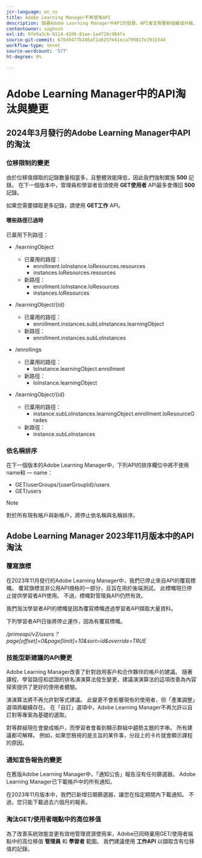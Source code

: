 ```yaml
---
jcr-language: en_us
title: Adobe Learning Manager不再使用API
description: 隨著Adobe Learning Manager中API的發展，API會定期重新組織或升級。 API進化後，舊的API會遭到取代並最終移除。 本頁包含從已棄用的API版本移轉至較新且較穩定的API版本時，您必須知道的資訊。
contentowner: saghosh
exl-id: 0fe9a3cb-9114-42d6-81ae-1a4f28c984fa
source-git-commit: 670d0477b246af2a0257e41eca799817e391b348
workflow-type: tm+mt
source-wordcount: '577'
ht-degree: 0%

---
```


# Adobe Learning Manager中的API淘汰與變更

## 2024年3月發行的Adobe Learning Manager中API的淘汰

<!-- ### Changes in Rate Limits

With the next release of Adobe Learning Manager, we're restructuring API rate limits for new accounts. For existing accounts, only the Admin APIs will be rate-limited. After 90 days (about 3 months), we will restructure rate limits for all APIs, but existing accounts will be whitelisted according to current usage. Existing accounts need to revisit their learner API usage. 

For new accounts, if they want to increase the rate limits, they must contact the Customer Success team of ALM. 

#### Which APIs will be rate limited 

For new accounts, all Admin, Learner, and Search APIs will have rate limits and burst enforced.  

The API burst rate or burst limit refers to the maximum number of requests allowed to be made to an API in a short burst within a limited timeframe. 

The following table lists the rate and burst limits for the APIs.

<table>
    <tr>
        <th>API</th>
        <th>Number of requests-RPM</th>
        <th>Number of requests-Burst</th>
    </tr>
    <tr>
        <td>Admin</td>
        <td>5</td>
        <td>5</td>
    </tr>
    <tr>
        <td>Learner</td>
        <td>20</td>
        <td>5</td>
    </tr>
    <tr>
        <td>Search</td>
        <td>50</td>
        <td>5</td>
    </tr>
</table>
-->

### 位移限制的變更

由於位移值擷取的記錄數量相當多，且整體效能降低，因此我們強制實施 **500** 記錄。 在下一個版本中，管理員和學習者皆須使用 **GET使用者** API最多會傳回 **500** 記錄。

如果您需要擷取更多記錄，請使用 **GET工作** API。

<!--### Exclude paths 

At present, Learning Manager APIs follow a graph data structure, which allows you to fetch data by traversing the API model through includes. Even though you could traverse an API up to seven levels, fetching the data using a single API call is computationally expensive. 

We recommend that all existing and new customers make small calls multiple times instead of one large call. This approach will prevent unwanted data from being loaded in the call. 

We want to enforce these restrictions on new accounts and maintain a whitelist of existing accounts.-->

#### 哪些路徑已過時

已棄用下列路徑：

* /learningObject
   * 已棄用的路徑：
      * enrollment.loInstance.loResources.resources
      * instances.loResources.resources
   * 新路徑：
      * enrollment.loInstance.loResources
      * instances.loResources

* /learningObject/{id}
   * 已棄用的路徑：
      * enrollment.instances.subLoInstances.learningObject
   * 新路徑：
      * enrollment.instances.subLoInstances

* /enrollings
   * 已棄用的路徑：
      * loInstance.learningObject.enrollment
   * 新路徑：
      * loInstance.learningObject

* /learningObject/{id}
   * 已棄用的路徑：
      * instance.subLoInstances.learningObject.enrollment.loResourceGrades
   * 新路徑：
      * instance.subLoInstances

<!--### Instance summary count changes 

Currently, in the LO summary endpoint, you fetch the number of all possible instances. For example, for a course, you can view the number of enrollments and waitlists in the response for **GET /learningObjects/{loId}/instances/{loInstanceId}/summary**. You can then view the completionCount and enrollmentCount in the response. If the course is a VC or classroom, you can also view its seat limit and waitlist limit. 

The process of retrieving the completion and enrollment counts is computationally expensive, therefore the calculation is done on a request basis. If the data is not present in the cache, the data is reloaded, which is computationally intensive. If there are many users enrolling in a course, the counts will be large, and effectively impacts CPU performance. 

In the next release of Adobe Learning Manager, in the LO Instance summary endpoint, the completionCount, enrollmentCount, seatLimit, and waitlistCount are cached. The cached information persists till there are changes in enrollments or unenrollments. For counts exceeding 1000 enrollments, we'll assume the estimated counts, and invalidate the results for all existing and new accounts.

>[!NOTE]
>
>For counts, such as, completionCount, enrollmentCount, seatLimit, and waitlistCount exceeding1000, it's advisable to interpret them as estimates rather than precise figures, as these will be retrieved from cache.-->

### 依名稱排序

在下一個版本的Adobe Learning Manager中，下列API的排序欄位中將不使用name和 — name：

* GET/userGroups/{userGroupId}/users
* GET/users

>[!NOTE]
>
>對於所有現有帳戶與新帳戶，將停止依名稱與名稱排序。


## Adobe Learning Manager 2023年11月版本中的API淘汰

### 覆寫旗標

在2023年11月發行的Adobe Learning Manager中，我們已停止來自API的覆寫標幟。 覆寫旗標並非公用API規格的一部分，且旨在用於後端測試。 此標幟現已停止提供學習者API使用。 不過，標幟對管理員API仍然有效。

我們淘汰學習者API的標幟是因為覆寫標幟透過學習者API擷取大量資料。

下列學習者API日後將停止運作，因為有覆寫標幟。

_/primeapi/v2/users？page[offset]=0&amp;page[limit]=10&amp;sort=id&amp;override=TRUE_

### 技能型新建議的API變更

Adobe Learning Manager改善了針對啟用客戶和合作夥伴的帳戶的建議。 隨著課程、學習路徑和認證的排名演演算法發生變更，建議演演算法的這項改善為內容探索提供了更好的使用者體驗。

演演算法將不再允許對等式建議。 此變更不會影響現有的使用者，但「產業調整」選項將繼續存在。 在「自訂」選項中，Adobe Learning Manager不再允許以自訂對等專案為基礎的選取。

對等群組現在會變成帳戶，而學習者會看到顯示群組中趨勢主題的字串。 所有建議都可解釋。 例如，如果您檢視的是主旨的某件事，分段上的卡片就會顯示課程的原因。

### 通知宣告報告的變更

在舊版Adobe Learning Manager中，「通知公告」報告沒有任何篩選器。 Adobe Learning Manager已下載帳戶中的所有通知。

在2023年11月版本中，我們已新增日期篩選器，讓您在指定期間內下載通知。  不過，您只能下載過去六個月的報表。

### 淘汰GET/使用者端點中的高位移值

為了改善系統效能並更有效地管理資源使用率，Adobe已同時棄用GET/使用者端點中的高位移值 **管理員** 和 **學習者** 範圍。 我們建議使用 **工作API** 以擷取含有位移值的記錄。

